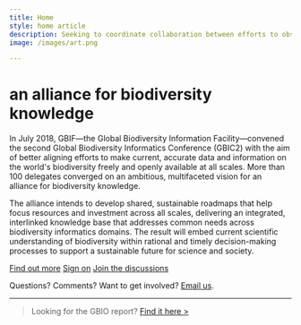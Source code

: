 ```yaml
---
title: Home
style: home article
description: Seeking to coordinate collaboration between efforts to observe, measure and model the living planet while supporting connected solutions to answer key questions about life on Earth
image: /images/art.png

---
```

an alliance for biodiversity knowledge
===================

In July 2018, GBIF—the Global Biodiversity Information Facility—convened the second Global Biodiversity Informatics Conference (GBIC2) with the aim of better aligning efforts to make current, accurate data and information on the world's biodiversity freely and openly available at all scales. More than 100 delegates converged on an ambitious, multifaceted vision for an alliance for biodiversity knowledge. 

The alliance intends to develop shared, sustainable roadmaps that help focus resources and investment across all scales, delivering an integrated, interlinked knowledge base that addresses common needs across biodiversity informatics domains. The result will embed current scientific understanding of biodiversity within rational and timely decision-making processes to support a sustainable future for science and society.

[Find out more]()
[Sign on]()
[Join the discussions]()

Questions? Comments? Want to get involved? [Email us](mailto:alliance@gbif.org).

-----
> Looking for the GBIO report? [Find it here >](https://doi.org/10.15468/6jxa-yb44)